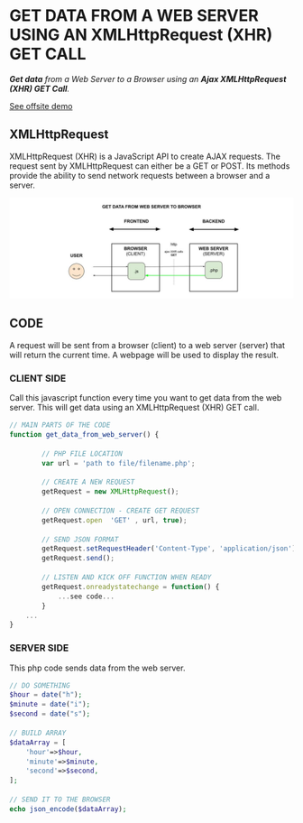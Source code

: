 # GET DATA FROM A WEB SERVER USING AN XMLHttpRequest (XHR) GET CALL

_**Get data**
from a Web Server
to a Browser
using an **Ajax XMLHttpRequest (XHR) GET Call**._

[See offsite demo](http://www.jeffdecola.com/my-frontend-and-backend-api-examples/index.php?page=get-data-from-web-server-to-browser-using-ajax-xhr-get-call)

## XMLHttpRequest

XMLHttpRequest (XHR) is a JavaScript API to create AJAX requests.
The request sent by XMLHttpRequest can either be a GET or POST.
Its methods provide the ability to send network requests between a
browser and a server.

![IMAGE](../../../docs/pics/get-data-from-web-server-to-browser-using-ajax-xhr-get-call.jpg)

## CODE

A request will be
sent from a browser (client)
to a web server (server)
that will return the current time.
A webpage will be used
to display the result.

### CLIENT SIDE

Call this javascript function every time you want to get data from the web server.
This will get data using an XMLHttpRequest (XHR) GET call.

```js
// MAIN PARTS OF THE CODE
function get_data_from_web_server() {

        // PHP FILE LOCATION
        var url = 'path to file/filename.php';

        // CREATE A NEW REQUEST
        getRequest = new XMLHttpRequest();

        // OPEN CONNECTION - CREATE GET REQUEST
        getRequest.open  'GET' , url, true);

        // SEND JSON FORMAT
        getRequest.setRequestHeader('Content-Type', 'application/json');
        getRequest.send();

        // LISTEN AND KICK OFF FUNCTION WHEN READY
        getRequest.onreadystatechange = function() {
            ...see code...
        }
    ...
}
```

### SERVER SIDE

This php code sends data from the web server.

```php
// DO SOMETHING
$hour = date("h");
$minute = date("i");
$second = date("s");

// BUILD ARRAY
$dataArray = [
    'hour'=>$hour,
    'minute'=>$minute,
    'second'=>$second,
];

// SEND IT TO THE BROWSER
echo json_encode($dataArray);
```
